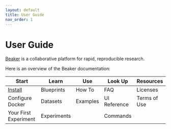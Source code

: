 ```yaml
---
layout: default
title: User Guide
nav_order: 1
---
```


# User Guide

[Beaker](https://beaker-pub.allenai.org) is a collaborative platform for
rapid, reproducible research.

Here is an overview of the Beaker documentation:

| Start | Learn | Use | Look Up   | Resources |
| ----- | ----- | --- | --------- | --------- |
| [Install](/docs/install.md) |  Blueprints | How To    | FAQ | Licenses    | 
| Configure Docker |  Datasets | Examples    | UI Reference | Terms of Use    | 
| Your First Experiment |  Experiments |    |  Commands |     | 

